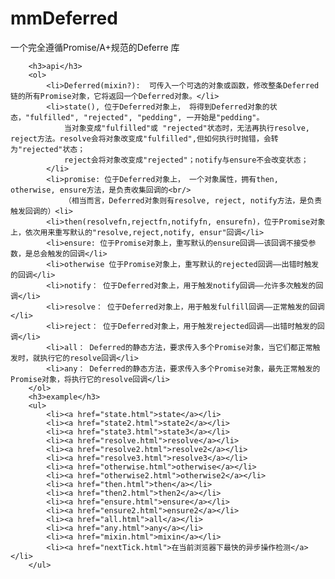 mmDeferred
==========

一个完全遵循Promise/A+规范的Deferre 库

        <h3>api</h3>
        <ol>
            <li>Deferred(mixin?):  可传入一个可选的对象或函数，修改整条Deferred链的所有Promise对象，它将返回一个Deferred对象。</li>
            <li>state(), 位于Deferred对象上， 将得到Deferred对象的状态，"fulfilled", "rejected", "pedding", 一开始是"pedding"。
                当对象变成"fulfilled"或 "rejected"状态时，无法再执行resolve, reject方法。resolve会将对象改变成"fulfilled",但如何执行时抛错，会转为"rejected"状态；
                reject会将对象改变成"rejected"；notify与ensure不会改变状态；
            </li>
            <li>promise: 位于Deferred对象上， 一个对象属性，拥有then, otherwise, ensure方法，是负责收集回调的<br/>
                （相当而言，Deferred对象则有resolve, reject, notify方法，是负责触发回调的）<li>
            <li>then(resolvefn,rejectfn,notifyfn, ensurefn)，位于Promise对象上，依次用来重写默认的"resolve,reject,notify, ensur"回调</li>
            <li>ensure: 位于Promise对象上，重写默认的ensure回调——该回调不接受参数，是总会触发的回调</li>
            <li>otherwise 位于Promise对象上，重写默认的rejected回调——出错时触发的回调</li>
            <li>notify： 位于Deferred对象上，用于触发notify回调——允许多次触发的回调</li>
            <li>resolve： 位于Deferred对象上，用于触发fulfill回调——正常触发的回调</li>
            <li>reject： 位于Deferred对象上，用于触发rejected回调——出错时触发的回调</li>
            <li>all： Deferred的静态方法，要求传入多个Promise对象，当它们都正常触发时，就执行它的resolve回调</li>
            <li>any： Deferred的静态方法，要求传入多个Promise对象，最先正常触发的Promise对象，将执行它的resolve回调</li>
        </ol>
        <h3>example</h3>
        <ul>
            <li><a href="state.html">state</a></li>
            <li><a href="state2.html">state2</a></li>
            <li><a href="state3.html">state3</a></li>
            <li><a href="resolve.html">resolve</a></li>
            <li><a href="resolve2.html">resolve2</a></li>
            <li><a href="resolve3.html">resolve3</a></li>
            <li><a href="otherwise.html">otherwise</a></li>
            <li><a href="otherwise2.html">otherwise2</a></li>
            <li><a href="then.html">then</a></li>
            <li><a href="then2.html">then2</a></li>
            <li><a href="ensure.html">ensure</a></li>
            <li><a href="ensure2.html">ensure2</a></li>
            <li><a href="all.html">all</a></li>
            <li><a href="any.html">any</a></li>
            <li><a href="mixin.html">mixin</a></li>
            <li><a href="nextTick.html">在当前浏览器下最快的异步操作检测</a></li>
        </ul>
